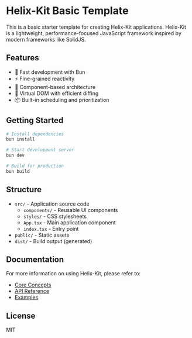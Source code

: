 # Helix-Kit Basic Template

This is a basic starter template for creating Helix-Kit applications. Helix-Kit is a lightweight, performance-focused JavaScript framework inspired by modern frameworks like SolidJS.

## Features

- 🚀 Fast development with Bun
- ⚡️ Fine-grained reactivity
- 🧩 Component-based architecture
- 🔄 Virtual DOM with efficient diffing
- 📦 Built-in scheduling and prioritization

## Getting Started

```bash
# Install dependencies
bun install

# Start development server
bun dev

# Build for production
bun build
```

## Structure

- `src/` - Application source code
  - `components/` - Reusable UI components
  - `styles/` - CSS stylesheets
  - `App.tsx` - Main application component
  - `index.tsx` - Entry point
- `public/` - Static assets
- `dist/` - Build output (generated)

## Documentation

For more information on using Helix-Kit, please refer to:

- [Core Concepts](https://github.com/helixkit/helixkit/docs/core-concepts.md)
- [API Reference](https://github.com/helixkit/helixkit/docs/api/)
- [Examples](https://github.com/helixkit/helixkit/examples/)

## License

MIT